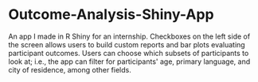 # Outcome-Analysis-Shiny-App

An app I made in R Shiny for an internship.
Checkboxes on the left side of the screen allows users to build custom reports and bar plots evaluating participant outcomes.
Users can choose which subsets of participants to look at; i.e., the app can filter for participants' age, primary language, and city of residence, among other fields.
